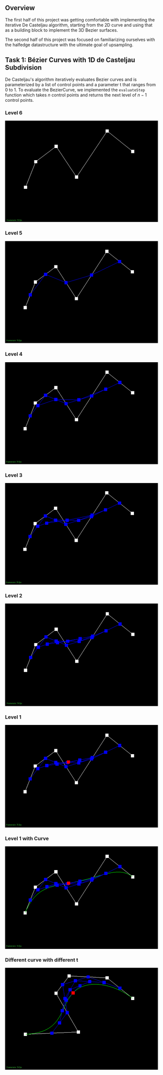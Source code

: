 ## Overview 

The first half of this project was getting comfortable with implementing the iterative De Casteljau algorithm, starting from the 2D curve and using that as a building block to implement the 3D Bezier surfaces. 

The second half of this project was focused on familiarizing ourselves with the halfedge datastructure with the ultimate goal of upsampling. 

## Task 1: Bézier Curves with 1D de Casteljau Subdivision

De Casteljau's algorithm iteratively evaluates Bezier curves and is parameterized
by a list of control points and a parameter t that ranges from 0 to 1. To evaluate
the BezierCurve, we implemented the `evaluateStep` function which takes $n$ control
points and returns the next level of $n-1$ control points. 

### Level 6

![Level 6](assets/img/184_p2_task1_l6.png)

### Level 5

![Level 5](assets/img/184_p2_task1_l5.png)

### Level 4

![Level 4](assets/img/184_p2_task1_l4.png)

### Level 3

![Level 3](assets/img/184_p2_task1_l3.png)

### Level 2

![Level 2](assets/img/184_p2_task1_l2.png)

### Level 1

![Level 1](assets/img/184_p2_task1_l1.png)

### Level 1 with Curve

![Level 1 with curve](assets/img/184_p2_task1_l1curve.png)

### Different curve with different t

![](assets/img/184_p2_varyt2.png)

